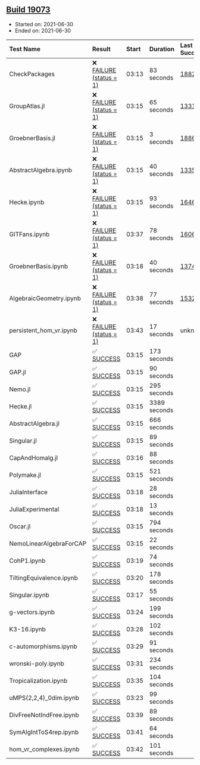 ## [Build 19073](https://oscarci.mathematik.uni-kl.de/job/oscar/19073/)

* Started on: 2021-06-30
* Ended on: 2021-06-30

| Test Name    | Result | Start | Duration | Last Success | First Failure |
|:-------------|:-------|:------|:---------|:-------------|:--------------|
| CheckPackages | ❌ [FAILURE (status = 1)](https://oscarci.mathematik.uni-kl.de/job/oscar/19073/artifact/logs/build-19073/CheckPackages.log) | 03:13 | 83 seconds | [18822](https://oscarci.mathematik.uni-kl.de/job/oscar/18822/) | [18823](https://oscarci.mathematik.uni-kl.de/job/oscar/18823/) |
| GroupAtlas.jl | ❌ [FAILURE (status = 1)](https://oscarci.mathematik.uni-kl.de/job/oscar/19073/artifact/logs/build-19073/GroupAtlas.jl.log) | 03:15 | 65 seconds | [13311](https://oscarci.mathematik.uni-kl.de/job/oscar/13311/) | [13312](https://oscarci.mathematik.uni-kl.de/job/oscar/13312/) |
| GroebnerBasis.jl | ❌ [FAILURE (status = 1)](https://oscarci.mathematik.uni-kl.de/job/oscar/19073/artifact/logs/build-19073/GroebnerBasis.jl.log) | 03:15 | 3 seconds | [18864](https://oscarci.mathematik.uni-kl.de/job/oscar/18864/) | [18865](https://oscarci.mathematik.uni-kl.de/job/oscar/18865/) |
| AbstractAlgebra.ipynb | ❌ [FAILURE (status = 1)](https://oscarci.mathematik.uni-kl.de/job/oscar/19073/artifact/logs/build-19073/AbstractAlgebra.ipynb.log) | 03:15 | 40 seconds | [13355](https://oscarci.mathematik.uni-kl.de/job/oscar/13355/) | [13356](https://oscarci.mathematik.uni-kl.de/job/oscar/13356/) |
| Hecke.ipynb | ❌ [FAILURE (status = 1)](https://oscarci.mathematik.uni-kl.de/job/oscar/19073/artifact/logs/build-19073/Hecke.ipynb.log) | 03:15 | 93 seconds | [16463](https://oscarci.mathematik.uni-kl.de/job/oscar/16463/) | [16464](https://oscarci.mathematik.uni-kl.de/job/oscar/16464/) |
| GITFans.ipynb | ❌ [FAILURE (status = 1)](https://oscarci.mathematik.uni-kl.de/job/oscar/19073/artifact/logs/build-19073/GITFans.ipynb.log) | 03:37 | 78 seconds | [16068](https://oscarci.mathematik.uni-kl.de/job/oscar/16068/) | [16069](https://oscarci.mathematik.uni-kl.de/job/oscar/16069/) |
| GroebnerBasis.ipynb | ❌ [FAILURE (status = 1)](https://oscarci.mathematik.uni-kl.de/job/oscar/19073/artifact/logs/build-19073/GroebnerBasis.ipynb.log) | 03:18 | 40 seconds | [13748](https://oscarci.mathematik.uni-kl.de/job/oscar/13748/) | [13749](https://oscarci.mathematik.uni-kl.de/job/oscar/13749/) |
| AlgebraicGeometry.ipynb | ❌ [FAILURE (status = 1)](https://oscarci.mathematik.uni-kl.de/job/oscar/19073/artifact/logs/build-19073/AlgebraicGeometry.ipynb.log) | 03:38 | 77 seconds | [15322](https://oscarci.mathematik.uni-kl.de/job/oscar/15322/) | [15323](https://oscarci.mathematik.uni-kl.de/job/oscar/15323/) |
| persistent_hom_vr.ipynb | ❌ [FAILURE (status = 1)](https://oscarci.mathematik.uni-kl.de/job/oscar/19073/artifact/logs/build-19073/persistent_hom_vr.ipynb.log) | 03:43 | 17 seconds | unknown | unknown |
| GAP | ✅ [SUCCESS](https://oscarci.mathematik.uni-kl.de/job/oscar/19073/artifact/logs/build-19073/GAP.log) | 03:15 | 173 seconds |  |  |
| GAP.jl | ✅ [SUCCESS](https://oscarci.mathematik.uni-kl.de/job/oscar/19073/artifact/logs/build-19073/GAP.jl.log) | 03:15 | 90 seconds |  |  |
| Nemo.jl | ✅ [SUCCESS](https://oscarci.mathematik.uni-kl.de/job/oscar/19073/artifact/logs/build-19073/Nemo.jl.log) | 03:15 | 295 seconds |  |  |
| Hecke.jl | ✅ [SUCCESS](https://oscarci.mathematik.uni-kl.de/job/oscar/19073/artifact/logs/build-19073/Hecke.jl.log) | 03:15 | 3389 seconds |  |  |
| AbstractAlgebra.jl | ✅ [SUCCESS](https://oscarci.mathematik.uni-kl.de/job/oscar/19073/artifact/logs/build-19073/AbstractAlgebra.jl.log) | 03:15 | 666 seconds |  |  |
| Singular.jl | ✅ [SUCCESS](https://oscarci.mathematik.uni-kl.de/job/oscar/19073/artifact/logs/build-19073/Singular.jl.log) | 03:15 | 89 seconds |  |  |
| CapAndHomalg.jl | ✅ [SUCCESS](https://oscarci.mathematik.uni-kl.de/job/oscar/19073/artifact/logs/build-19073/CapAndHomalg.jl.log) | 03:16 | 88 seconds |  |  |
| Polymake.jl | ✅ [SUCCESS](https://oscarci.mathematik.uni-kl.de/job/oscar/19073/artifact/logs/build-19073/Polymake.jl.log) | 03:15 | 521 seconds |  |  |
| JuliaInterface | ✅ [SUCCESS](https://oscarci.mathematik.uni-kl.de/job/oscar/19073/artifact/logs/build-19073/JuliaInterface.log) | 03:18 | 28 seconds |  |  |
| JuliaExperimental | ✅ [SUCCESS](https://oscarci.mathematik.uni-kl.de/job/oscar/19073/artifact/logs/build-19073/JuliaExperimental.log) | 03:18 | 13 seconds |  |  |
| Oscar.jl | ✅ [SUCCESS](https://oscarci.mathematik.uni-kl.de/job/oscar/19073/artifact/logs/build-19073/Oscar.jl.log) | 03:15 | 794 seconds |  |  |
| NemoLinearAlgebraForCAP | ✅ [SUCCESS](https://oscarci.mathematik.uni-kl.de/job/oscar/19073/artifact/logs/build-19073/NemoLinearAlgebraForCAP.log) | 03:15 | 22 seconds |  |  |
| CohP1.ipynb | ✅ [SUCCESS](https://oscarci.mathematik.uni-kl.de/job/oscar/19073/artifact/logs/build-19073/CohP1.ipynb.log) | 03:19 | 74 seconds |  |  |
| TiltingEquivalence.ipynb | ✅ [SUCCESS](https://oscarci.mathematik.uni-kl.de/job/oscar/19073/artifact/logs/build-19073/TiltingEquivalence.ipynb.log) | 03:20 | 178 seconds |  |  |
| Singular.ipynb | ✅ [SUCCESS](https://oscarci.mathematik.uni-kl.de/job/oscar/19073/artifact/logs/build-19073/Singular.ipynb.log) | 03:17 | 55 seconds |  |  |
| g-vectors.ipynb | ✅ [SUCCESS](https://oscarci.mathematik.uni-kl.de/job/oscar/19073/artifact/logs/build-19073/g-vectors.ipynb.log) | 03:24 | 199 seconds |  |  |
| K3-16.ipynb | ✅ [SUCCESS](https://oscarci.mathematik.uni-kl.de/job/oscar/19073/artifact/logs/build-19073/K3-16.ipynb.log) | 03:28 | 102 seconds |  |  |
| c-automorphisms.ipynb | ✅ [SUCCESS](https://oscarci.mathematik.uni-kl.de/job/oscar/19073/artifact/logs/build-19073/c-automorphisms.ipynb.log) | 03:29 | 91 seconds |  |  |
| wronski-poly.ipynb | ✅ [SUCCESS](https://oscarci.mathematik.uni-kl.de/job/oscar/19073/artifact/logs/build-19073/wronski-poly.ipynb.log) | 03:31 | 234 seconds |  |  |
| Tropicalization.ipynb | ✅ [SUCCESS](https://oscarci.mathematik.uni-kl.de/job/oscar/19073/artifact/logs/build-19073/Tropicalization.ipynb.log) | 03:35 | 104 seconds |  |  |
| uMPS(2,2,4)_0dim.ipynb | ✅ [SUCCESS](https://oscarci.mathematik.uni-kl.de/job/oscar/19073/artifact/logs/build-19073/uMPS-2-2-4-_0dim.ipynb.log) | 03:23 | 99 seconds |  |  |
| DivFreeNotIndFree.ipynb | ✅ [SUCCESS](https://oscarci.mathematik.uni-kl.de/job/oscar/19073/artifact/logs/build-19073/DivFreeNotIndFree.ipynb.log) | 03:39 | 89 seconds |  |  |
| SymAlgIntToS4rep.ipynb | ✅ [SUCCESS](https://oscarci.mathematik.uni-kl.de/job/oscar/19073/artifact/logs/build-19073/SymAlgIntToS4rep.ipynb.log) | 03:41 | 64 seconds |  |  |
| hom_vr_complexes.ipynb | ✅ [SUCCESS](https://oscarci.mathematik.uni-kl.de/job/oscar/19073/artifact/logs/build-19073/hom_vr_complexes.ipynb.log) | 03:42 | 101 seconds |  |  |
